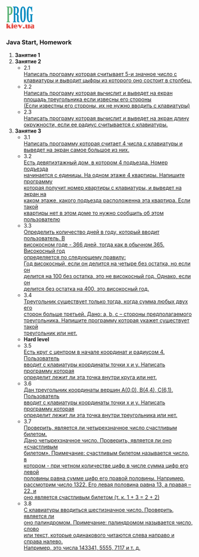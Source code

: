 [![Prog.kiev.ua](logo.png)](https://prog.kiev.ua)

<h3>Java Start, Homework</h3>

<ol>
<li><strong>Занятие 1</strong></li>

<li><strong>Занятие 2</strong>
    <ul>
        <li> 2.1<br>
            <a href="/src/A1/prog/kiev/Lesson2/Ex1Lev1.java">
                Написать програму которая считывает 5-и значное число с<br>
                клавиатуры и выводит цыфры из которого оно состоит в столбец.<br>
            </a>
        </li>
        <li> 2.2<br>
            <a href="/src/A1/prog/kiev/Lesson2/Ex2Lev1.java">
                Написать програму которая вычислит и выведет на екран<br>
                площадь треугольника если извесны его стороны<br>
                (Если известны его стороны, их не нужно вводить с клавиатуры)<br>
            </a>
        </li>
        <li> 2.3<br>
            <a href="/src/A1/prog/kiev/Lesson2/Ex2Lev1.java">
                Написать програму которая вычислит и выведет на экран длину<br>
                окружности, если ее радиус считывается с клавиатуры.<br>
            </a>
        </li>
    </ul>
</li>
<li><strong>Занятие 3</strong>
    <ul>
        <li> 3.1<br>
            <a href="/src/A1/prog/kiev/Lesson3/Ex1Lev1.java">
                Написать программу которая считает 4 числа c клавиатуры и выведет на экран самое большое из них.<br>
            </a>
        </li>
        <li> 3.2<br>
            <a href="/src/A1/prog/kiev/Lesson3/Ex2Lev1.java">
         Есть девятиэтажный дом, в котором 4 подъезда. Номер подъезда<br>
         начинается с единицы. На одном этаже 4 квартиры. Напишите программу<br>
         которая получит номер квартиры с клавиатуры, и выведет на экран на<br>
         каком этаже, какого подъезда расположенна эта квартира. Если такой<br>
         квартиры нет в этом доме то нужно сообщить об этом пользователю<br>
            </a>
        </li>
        <li> 3.3<br>
            <a href="/src/A1/prog/kiev/Lesson3/Ex3Lev1.java">
         Определить количество дней в году, который вводит пользователь. В<br>
         високосном годе - 366 дней, тогда как в обычном 365. Високосный год<br>
         определяется по следующему правилу:<br>
         Год високосный, если он делится на четыре без остатка, но если он<br>
         делится на 100 без остатка, это не високосный год. Однако, если он<br>
         делится без остатка на 400, это високосный год.<br>
            </a>
        </li>
        <li> 3.4<br>
            <a href="/src/A1/prog/kiev/Lesson3/Ex4Lev1.java">
         Треугольник существует только тогда, когда сумма любых двух его<br>
         сторон больше третьей. Дано: a, b, c – стороны предполагаемого<br>
         треугольника. Напишите программу которая укажет существует такой<br>
         треугольник или нет.<br>
            </a>
        </li>
        <li><strong>Hard level</strong>
            <li> 3.5<br>
            <a href="/src/A1/prog/kiev/Lesson3/Ex5Lev2.java">
         Есть круг с центром в начале координат и радиусом 4. Пользователь<br>
         вводит с клавиатуры координаты точки x и y. Написать программу которая<br>
         определит лежит ли эта точка внутри круга или нет.<br>
            </a>
        </li>
        <li> 3.6<br>
            <a href="/src/A1/prog/kiev/Lesson3/Ex6Lev2.java">
         Дан треугольник координаты вершин А(0,0), В(4,4), С(6,1). Пользователь<br>
         вводит с клавиатуры координаты точки x и y. Написать программу которая<br>
         определит лежит ли эта точка внутри треугольника или нет.<br>
            </a>
        </li>
        <li> 3.7<br>
            <a href="/src/A1/prog/kiev/Lesson3/Ex7Lev2.java">
         Проверить, является ли четырехзначное число счастливым билетом.<br>
         Дано четырехзначное число. Проверить, является ли оно «счастливым<br>
         билетом». Примечание: счастливым билетом называется число, в<br>
         котором - при четном количестве цифр в числе сумма цифр его левой<br>
         половины равна сумме цифр его правой половины. Например,<br>
         рассмотрим число 1322. Его левая половина равна 13, а правая – 22, и<br>
         оно является счастливым билетом (т. к. 1 + 3 = 2 + 2)<br>
            </a>
        </li>
        <li> 3.8<br>
            <a href="/src/A1/prog/kiev/Lesson3/Ex8Lev2.java">
         С клавиатуры вводиться шестизначное число. Проверить, является ли<br>
         оно палиндромом. Примечание: палиндромом называется число, слово<br>
         или текст, которые одинакового читаются слева направо и справа налево.<br>
         Например, это числа 143341, 5555, 7117 и т. д.<br>
            </a>
        </li>
    </ul>
</li>







